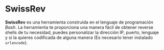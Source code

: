 # SwissRev
**SwissRev** es una herramienta construida en el lenguaje de programación *Bash*. La herramienta te proporciona una manera fácil de obtener reverse shells de tu necesidad, puedes personalizar la dirección IP, puerto, lenguaje y si la quieres codificada de alguna manera (Es necesario tener instalado `urlencode`).
